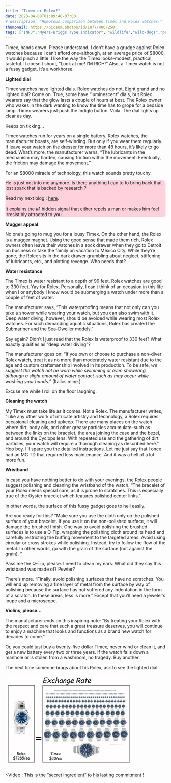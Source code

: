 ```yaml
---
title: "Timex or Rolex?"
date: 2023-04-08T01:09:48-07:00
# description: "Humorous comparison between Timex and Rolex watches."
thumbnail: https://picsum.photos/id/1077/400/250
tags: ["INFJ","Myers-Briggs Type Indicator", "wildlife","wild-dogs","pets","animal-welfare"]
---
```



<!-- This is **bold** text, and this is *emphasized* text.
![infp_injf table](/infp_injf-table.jpg)
Visit the [Hugo](https://gohugo.io) website! -->

<!-- https://beaconstreetusa.com/wp/timex-or-rolex//-->


Timex, hands down. Please understand, I don’t have a grudge against Rolex watches because I can’t afford one–although, at an average price of $8000, it would pinch a little.  I like the way the Timex looks–modest, practical, tasteful.  It doesn’t shout, “Look at me! I’M RICH!”  Also, a  Timex watch is not a fussy gadget. It’s a workhorse.

**Lighted dial**

Timex watches have lighted dials. Rolex watches do not.  Eight grand and no lighted dial?  Come on. True, some have “luminescent” dials, but Rolex wearers say that the glow lasts a couple of hours at best.  The Rolex owner who wakes in the dark wanting to know the time has to grope for a bedside lamp.  Timex wearers just push the Indiglo button.  Voila. The dial lights up clear as day.

Keeps on ticking…

Timex watches run for years on a single battery.  Rolex watches, the manufacturer boasts, are self-winding.  But only if you wear them regularly.  If leave your watch on the dresser for more than 48 hours, it’s likely to go dead.  What’s more, the manufacturer warns, “The lubricants in the mechanism may harden, causing friction within the movement. Eventually, the friction may damage the movement.”

For an $8000 miracle of technology, this watch sounds pretty touchy.

<div style="background-color: #FFD1DC; border-radius: 9px;">
He is just not into me anymore. Is there anything I can to to bring back that lost spark that is backed by research ? 

Read my next blog : <a id="aflink" href="/wp/what-makes-him-want-only-you" class="two" target="_blank" title="Video : This is the “secret ingredient” to his lasting commitment">here</a>.</br></br>It explains the <a id="aflink" href="/wp/what-makes-him-want-only-you" class="two" target="_blank" title="Video : This is the “secret ingredient” to his lasting commitment">#1 hidden signal</a> that either repels a man or makes 
him feel irresistibly attracted to you.
</div>

**Mugger appeal**

No one’s going to mug you for a lousy Timex. On the other hand, the Rolex is a mugger magnet.  Using the good sense that made them rich, Rolex owners often leave their watches in a sock drawer when they go to Detroit on business or take the family on vacation to  Mexico City. While they’re gone, the Rolex sits in the dark drawer grumbling about neglect, stiffening of lubricants, etc., and plotting revenge.  Who needs that?

**Water resistance**

The Timex is water resistant to a depth of 99 feet.  Rolex watches are good to 330 feet.  Yay for Rolex.  Personally, I can’t think of an occasion in this life when I or anybody I know would be submerging a watch under more than a couple of feet of water.

The manufacturer says, “This waterproofing means that not only can you take a shower while wearing your watch, but you can also swim with it. Deep water diving, however, should be avoided while wearing most Rolex watches. For such demanding aquatic situations, Rolex has created the Submariner and the Sea-Dweller models.”

Say again?  Didn’t I just read that the Rolex is waterproof to 330 feet?  What exactly qualifies as “deep water diving”?

The manufacturer goes on: “If you own or choose to purchase a non-diver Rolex watch, treat it as no more than moderately water resistant due to the age and custom craftsmanship involved in its production. To be safe, *we suggest the watch not be worn while swimming or even showering, although a slight amount of water contact–such as may occur while washing your hands.”* (Italics mine.)

Excuse me while I roll on the floor laughing.

**Cleaning the watch**

My Timex must take life as it comes. Not a Rolex.  The manufacturer writes, “Like any other work of intricate artistry and technology, a Rolex requires occasional cleaning and upkeep. There are many places on the watch where dirt, body oils, and other greasy particles accumulate–such as between the links on the bracelet, the area joining the case and the bezel, and around the Cyclops lens. With repeated use and the gathering of dirt particles, your watch will require a thorough cleaning as described here.”
Hoo boy.  I’ll spare you the detailed instructions.  Let me just say that I once had an MG TD that required less maintenance.  And it was a hell of a lot more fun.

**Wristband**

In case you have nothing better to do with your evenings, the Rolex people suggest polishing and cleaning the wristband of the watch. “The bracelet of your Rolex needs special care, as it is prone to scratches. This is especially true of the Oyster bracelet which features polished center links.”

In other words, the surface of this fussy gadget goes to hell easily.

Are you ready for this?  “Make sure you use the cloth only on the polished surface of your bracelet. If you use it on the non-polished surface, it will damage the brushed finish. One way to avoid polishing the brushed surfaces is to use a Q-Tip, wrapping the polishing cloth around its head and carefully restricting the buffing movement to the targeted areas. Avoid using circular or cross strokes while polishing. Instead, try to follow the flow of the metal. In other words, go with the grain of the surface (not against the grain). “

Pass me the Q-Tip, please. I need to clean my ears.  What did they say this wristband was made of?  Pewter?

There’s more.  “Finally, avoid polishing surfaces that have no scratches. You will end up removing a fine layer of metal from the surface by way of polishing because the surface has not suffered any indentation in the form of a scratch. In these areas, less is more.”
Except that you’ll need a jeweler’s loupe and a microscope.

**Violins, please...**

The manufacturer ends on this inspiring note:  “By treating your Rolex with the respect and care that such a great treasure deserves, you will continue to enjoy a machine that looks and functions as a brand new watch for decades to come.”

Or, you could just buy a twenty-five dollar Timex, never wind or clean it, and get a new battery every two or three years. If the watch falls down a manhole or is stolen from a washroom, no tragedy.  Buy another.

The next time someone brags about his Rolex, ask to see the lighted dial.

![Rolex](/RolexExchRate1.jpg)

<p><a id="aflink" href="https://hop.clickbank.net/?affiliate=klayu&vendor=hissecret&lp=0" class="one" target="_blank" title="⚡Video : This is the “secret ingredient” to his lasting commitment !">⚡Video : This is the “secret ingredient” to his lasting commitment !</a></p>